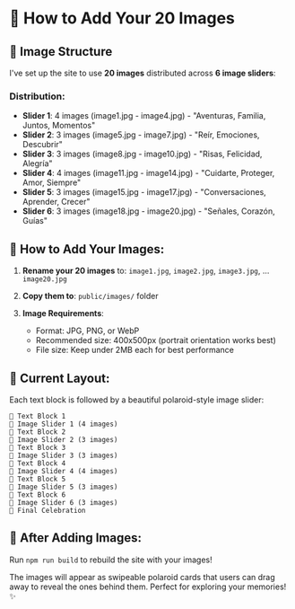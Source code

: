 # 📸 How to Add Your 20 Images

## 📁 Image Structure

I've set up the site to use **20 images** distributed across **6 image sliders**:

### Distribution:

- **Slider 1**: 4 images (image1.jpg - image4.jpg) - "Aventuras, Familia, Juntos, Momentos"
- **Slider 2**: 3 images (image5.jpg - image7.jpg) - "Reír, Emociones, Descubrir"
- **Slider 3**: 3 images (image8.jpg - image10.jpg) - "Risas, Felicidad, Alegría"
- **Slider 4**: 4 images (image11.jpg - image14.jpg) - "Cuidarte, Proteger, Amor, Siempre"
- **Slider 5**: 3 images (image15.jpg - image17.jpg) - "Conversaciones, Aprender, Crecer"
- **Slider 6**: 3 images (image18.jpg - image20.jpg) - "Señales, Corazón, Guías"

## 🚀 How to Add Your Images:

1. **Rename your 20 images** to: `image1.jpg`, `image2.jpg`, `image3.jpg`, ... `image20.jpg`

2. **Copy them to**: `public/images/` folder

3. **Image Requirements**:
   - Format: JPG, PNG, or WebP
   - Recommended size: 400x500px (portrait orientation works best)
   - File size: Keep under 2MB each for best performance

## 🎨 Current Layout:

Each text block is followed by a beautiful polaroid-style image slider:

```
📝 Text Block 1
📸 Image Slider 1 (4 images)
📝 Text Block 2
📸 Image Slider 2 (3 images)
📝 Text Block 3
📸 Image Slider 3 (3 images)
📝 Text Block 4
📸 Image Slider 4 (4 images)
📝 Text Block 5
📸 Image Slider 5 (3 images)
📝 Text Block 6
📸 Image Slider 6 (3 images)
🎉 Final Celebration
```

## 🔄 After Adding Images:

Run `npm run build` to rebuild the site with your images!

The images will appear as swipeable polaroid cards that users can drag away to reveal the ones behind them. Perfect for exploring your memories! ✨
